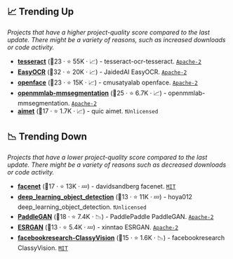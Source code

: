 ## 📈 Trending Up

_Projects that have a higher project-quality score compared to the last update. There might be a variety of reasons, such as increased downloads or code activity._

- <b><a href="https://github.com/tesseract-ocr/tesseract">tesseract</a></b> (🥈23 ·  ⭐ 55K · 📈) - tesseract-ocr-tesseract. <code><a href="http://bit.ly/3nYMfla">Apache-2</a></code>
- <b><a href="https://github.com/JaidedAI/EasyOCR">EasyOCR</a></b> (🥇32 ·  ⭐ 20K · 📈) - JaidedAI EasyOCR. <code><a href="http://bit.ly/3nYMfla">Apache-2</a></code>
- <b><a href="https://github.com/cmusatyalab/openface">openface</a></b> (🥈23 ·  ⭐ 15K · 📈) - cmusatyalab openface. <code><a href="http://bit.ly/3nYMfla">Apache-2</a></code>
- <b><a href="https://github.com/open-mmlab/mmsegmentation">openmmlab-mmsegmentation</a></b> (🥇25 ·  ⭐ 6.7K · 📈) - openmmlab-mmsegmentation. <code><a href="http://bit.ly/3nYMfla">Apache-2</a></code>
- <b><a href="https://github.com/quic/aimet">aimet</a></b> (🥈17 ·  ⭐ 1.7K · 📈) - quic aimet. <code>❗Unlicensed</code>

## 📉 Trending Down

_Projects that have a lower project-quality score compared to the last update. There might be a variety of reasons such as decreased downloads or code activity._

- <b><a href="https://github.com/davidsandberg/facenet">facenet</a></b> (🥉17 ·  ⭐ 13K · 💤) - davidsandberg facenet. <code><a href="http://bit.ly/34MBwT8">MIT</a></code>
- <b><a href="https://github.com/hoya012/deep_learning_object_detection">deep_learning_object_detection</a></b> (🥉13 ·  ⭐ 11K · 💤) - hoya012 deep_learning_object_detection. <code>❗Unlicensed</code>
- <b><a href="https://github.com/PaddlePaddle/PaddleGAN">PaddleGAN</a></b> (🥈18 ·  ⭐ 7.4K · 📉) - PaddlePaddle PaddleGAN. <code><a href="http://bit.ly/3nYMfla">Apache-2</a></code>
- <b><a href="https://github.com/xinntao/ESRGAN">ESRGAN</a></b> (🥉13 ·  ⭐ 5.4K · 💤) - xinntao ESRGAN. <code><a href="http://bit.ly/3nYMfla">Apache-2</a></code>
- <b><a href="https://github.com/facebookresearch/ClassyVision">facebookresearch-ClassyVision</a></b> (🥉15 ·  ⭐ 1.6K · 📉) - facebookresearch ClassyVision. <code><a href="http://bit.ly/34MBwT8">MIT</a></code>

